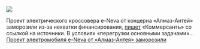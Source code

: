 <!--2025-03-13 12:45:17-->
<div class="yb">
  <div class="rss smaller1 habr"><img src="https://habrastorage.org/webt/t3/7x/wa/t37xwadntopa0sxqrwjfpsn55yc.jpeg" /><p>Проект электрического кроссовера e-Neva от концерна «Алмаз-Антей» заморозили из-за нехватки финансирования, <a href="https://www.kommersant.ru/doc/7566171" rel="noopener noreferrer nofollow">пишет</a> «Коммерсантъ» со ссылкой на источники. В условиях «перегрузки основными задачами»... <br><a class="light" href="https://habr.com/ru/news/890620/?utm_source=habrahabr&utm_medium=rss&utm_campaign=890620">Проект электромобиля e-Neva от «Алмаз-Антея» заморозили</a></div>
</div>
